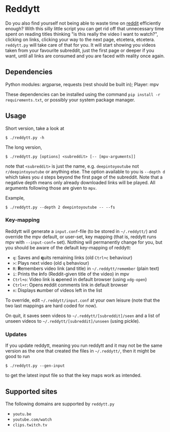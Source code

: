 # Reddytt

Do you also find yourself not being able to waste time on [reddit](https://www.reddit.com) efficiently enough? With this silly little script you can get rid off that unnecessary time spent on reading titles thinking "is this really the video I want to watch?", clicking on links, clicking your way to the next page, etcetera, etcetera. `reddytt.py` will take care of that for you. It will start showing you videos taken from your favourite subreddit, just the first page or deeper if you want, until all links are consumed and you are faced with reality once again.

## Dependencies

Python modules: argparse, requests (rest should be built in); Player: mpv

These dependencies can be installed using the command `pip install -r requirements.txt`, or possibly your system package manager.

## Usage

Short version, take a look at
```
$ ./reddytt.py -h
```

The long version,
```
$ ./reddytt.py [options] <subreddit> [-- [mpv-arguments]]
```
note that `<subreddit>` is just the name, e.g. `deepintoyoutube` not `r/deepintoyoutube` or anything else. The option available to you is `--depth d` which takes you `d` steps beyond the first page of the subreddit. Note that a negative depth means only already downloaded links will be played. All arguments following those are given to `mpv`.

Example,
```
$ ./reddytt.py --depth 2 deepintoyoutube -- --fs
```

### Key-mapping

Reddytt will generate a `input.conf`-file (to be stored in `~/.reddytt/`) and override the mpv default, or user-set, key mapping (that is, reddytt runs mpv with `--input-conf=` set). Nothing will permanently change for you, but you should be aware of the default key-mapping of reddytt:

 * `q`: Saves and **q**uits remaining links (old `Ctrl+c` behaviour)
 * `>`: Plays next video (old `q` behaviour)
 * `R`: **R**emembers video link (and title) in `~/.reddytt/remember` (plain text)
 * `i`: Prints the **i**nfo (Reddit-given title of the video) in mpv
 * `Ctrl+o`: Video link is **o**pened in default browser (using `xdg-open`)
 * `Ctrl+r`: Opens **r**eddit comments link in default browser
 * `n`: Displays **n**umber of videos left in the list

To override, edit `~/.reddytt/input.conf` at your own leisure (note that the two last mappings are hard coded for now).

On quit, it saves seen videos to `~/.reddytt/[subreddit]/seen` and a list of unseen videos to `~/.reddytt/[subreddit]/unseen` (using pickle).

### Updates

If you update reddytt, meaning you run reddytt and it may not be the same version as the one that created the files in `~/.reddytt/`, then it might be good to run
```
$ ./reddytt.py --gen-input
```
to get the latest input file so that the key maps work as intended.

## Supported sites

The following domains are supported by `reddytt.py`

 * `youtu.be`
 * `youtube.com/watch`
 * `clips.twitch.tv`
